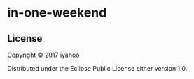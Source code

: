 # in-one-weekend

## License

Copyright © 2017 iyahoo

Distributed under the Eclipse Public License either version 1.0.
